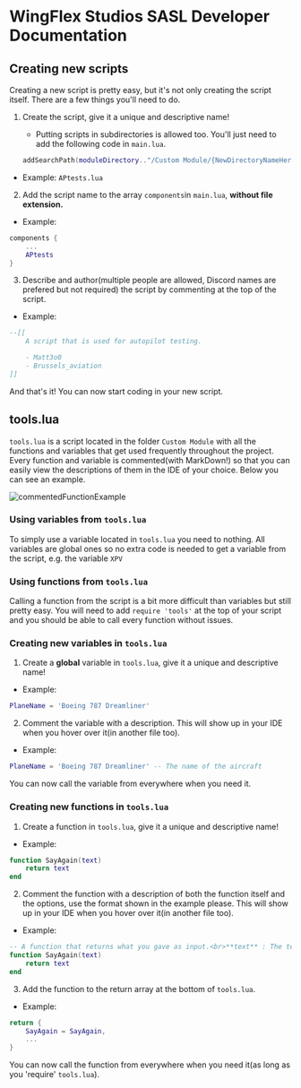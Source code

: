 # WingFlex Studios SASL Developer Documentation

## **Creating new scripts**
Creating a new script is pretty easy, but it's not only creating the script itself. There are a few things you'll need to do.

1. Create the script, give it a unique and descriptive name!

    - Putting scripts in subdirectories is allowed too. You'll just need to add the following code in `main.lua`.
    ```lua
    addSearchPath(moduleDirectory.."/Custom Module/{NewDirectoryNameHere}")
    ```
- Example: `APtests.lua`
    

2. Add the script name to the array `components`in `main.lua`, **without file extension.**
- Example:
```lua
components {
    ...
    APtests
}
```
3. Describe and author(multiple people are allowed, Discord names are prefered but not required) the script by commenting at the top of the script.
- Example: 
```lua
--[[
    A script that is used for autopilot testing.

    - Matt3o0
    - Brussels_aviation
]]
```

And that's it! You can now start coding in your new script.

## **tools.lua**

`tools.lua` is a script located in the folder `Custom Module` with all the functions and variables that get used frequently throughout the project. Every function and variable is commented(with MarkDown!) so that you can easily view the descriptions of them in the IDE of your choice. Below you can see an example.

![commentedFunctionExample](https://cdn.discordapp.com/attachments/1054156349568729139/1065010908717395999/image.png)

### **Using variables from `tools.lua`**

To simply use a variable located in `tools.lua` you need to nothing. All variables are global ones so no extra code is needed to get a variable from the script, e.g. the variable `XPV`


### **Using functions from `tools.lua`**

Calling a function from the script is a bit more difficult than variables but still pretty easy. You will need to add `require 'tools'` at the top of your script and you should be able to call every function without issues.

### **Creating new variables in `tools.lua`**

1. Create a **global** variable in `tools.lua`, give it a unique and descriptive name!

- Example:
```lua
PlaneName = 'Boeing 787 Dreamliner'
```
2. Comment the variable with a description. This will show up in your IDE when you hover over it(in another file too).
- Example:
```lua
PlaneName = 'Boeing 787 Dreamliner' -- The name of the aircraft
```

You can now call the variable from everywhere when you need it.

### **Creating new functions in `tools.lua`**

1. Create a function in `tools.lua`, give it a unique and descriptive name!

- Example:
```lua
function SayAgain(text)
    return text
end
```
2. Comment the function with a description of both the function itself and the options, use the format shown in the example please. This will show up in your IDE when you hover over it(in another file too).

- Example:
```lua
-- A function that returns what you gave as input.<br>**text** : The text you want to return.
function SayAgain(text)
    return text
end
```

3. Add the function to the return array at the bottom of `tools.lua`.

- Example:
```lua
return {
    SayAgain = SayAgain,
    ...
}
```

You can now call the function from everywhere when you need it(as long as you 'require' `tools.lua`).


